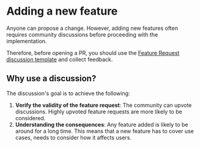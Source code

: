 # Adding a new feature

Anyone can propose a change. However, adding new features often requires community discussions before proceeding with the implementation.

Therefore, before opening a PR, you should use the [Feature Request discussion template](https://github.com/DuCanhGH/next-pwa/discussions/new?category=ideas) and collect feedback.

## Why use a discussion?

The discussion's goal is to achieve the following:

1. **Verify the validity of the feature request**: The community can upvote discussions. Highly upvoted feature requests are more likely to be considered.
2. **Understanding the consequences**: Any feature added is likely to be around for a long time. This means that a new feature has to cover use cases, needs to consider how it affects users.
